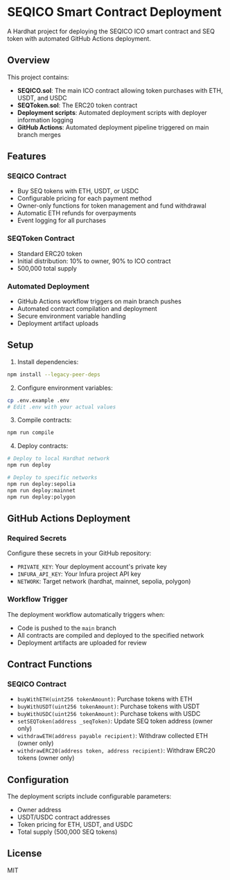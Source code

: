 # SEQICO Smart Contract Deployment

A Hardhat project for deploying the SEQICO ICO smart contract and SEQ token with automated GitHub Actions deployment.

## Overview

This project contains:
- **SEQICO.sol**: The main ICO contract allowing token purchases with ETH, USDT, and USDC
- **SEQToken.sol**: The ERC20 token contract
- **Deployment scripts**: Automated deployment scripts with deployer information logging
- **GitHub Actions**: Automated deployment pipeline triggered on main branch merges

## Features

### SEQICO Contract
- Buy SEQ tokens with ETH, USDT, or USDC
- Configurable pricing for each payment method
- Owner-only functions for token management and fund withdrawal
- Automatic ETH refunds for overpayments
- Event logging for all purchases

### SEQToken Contract
- Standard ERC20 token
- Initial distribution: 10% to owner, 90% to ICO contract
- 500,000 total supply

### Automated Deployment
- GitHub Actions workflow triggers on main branch pushes
- Automated contract compilation and deployment
- Secure environment variable handling
- Deployment artifact uploads

## Setup

1. Install dependencies:
```bash
npm install --legacy-peer-deps
```

2. Configure environment variables:
```bash
cp .env.example .env
# Edit .env with your actual values
```

3. Compile contracts:
```bash
npm run compile
```

4. Deploy contracts:
```bash
# Deploy to local Hardhat network
npm run deploy

# Deploy to specific networks
npm run deploy:sepolia
npm run deploy:mainnet
npm run deploy:polygon
```

## GitHub Actions Deployment

### Required Secrets
Configure these secrets in your GitHub repository:
- `PRIVATE_KEY`: Your deployment account's private key
- `INFURA_API_KEY`: Your Infura project API key
- `NETWORK`: Target network (hardhat, mainnet, sepolia, polygon)

### Workflow Trigger
The deployment workflow automatically triggers when:
- Code is pushed to the `main` branch
- All contracts are compiled and deployed to the specified network
- Deployment artifacts are uploaded for review

## Contract Functions

### SEQICO Contract
- `buyWithETH(uint256 tokenAmount)`: Purchase tokens with ETH
- `buyWithUSDT(uint256 tokenAmount)`: Purchase tokens with USDT
- `buyWithUSDC(uint256 tokenAmount)`: Purchase tokens with USDC
- `setSEQToken(address _seqToken)`: Update SEQ token address (owner only)
- `withdrawETH(address payable recipient)`: Withdraw collected ETH (owner only)
- `withdrawERC20(address token, address recipient)`: Withdraw ERC20 tokens (owner only)

## Configuration

The deployment scripts include configurable parameters:
- Owner address
- USDT/USDC contract addresses
- Token pricing for ETH, USDT, and USDC
- Total supply (500,000 SEQ tokens)

## License

MIT
